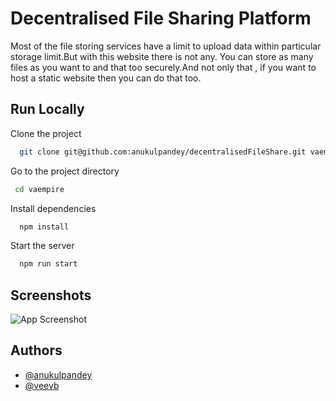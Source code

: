 
# Decentralised File Sharing Platform

Most of the file storing services have a limit to upload data within particular storage limit.But with this website there is not any. You can store as many files as you want to and that too securely.And not only that , if you want to host a static website then you can do that too.
## Run Locally

Clone the project

```bash
  git clone git@github.com:anukulpandey/decentralisedFileShare.git vaempire
```

Go to the project directory

```bash
 cd vaempire
```

Install dependencies

```bash
  npm install
```

Start the server

```bash
  npm run start
```

  
## Screenshots

![App Screenshot](https://ipfs.io/ipfs/QmfV1C6ttErT6jzMxrZcDACG3wtTCqNdfa9iKSWW644SMU)

  
## Authors

- [@anukulpandey](https://www.github.com/anukulpandey)
- [@veevb](https://www.github.com/veevb)
  
